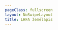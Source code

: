```yaml
---
pageClass: fullscreen
layout: NoSwipeLayout
title: LHFA žemėlapis
---
```


<ClientOnly>
  <LHFA />
</ClientOnly>
